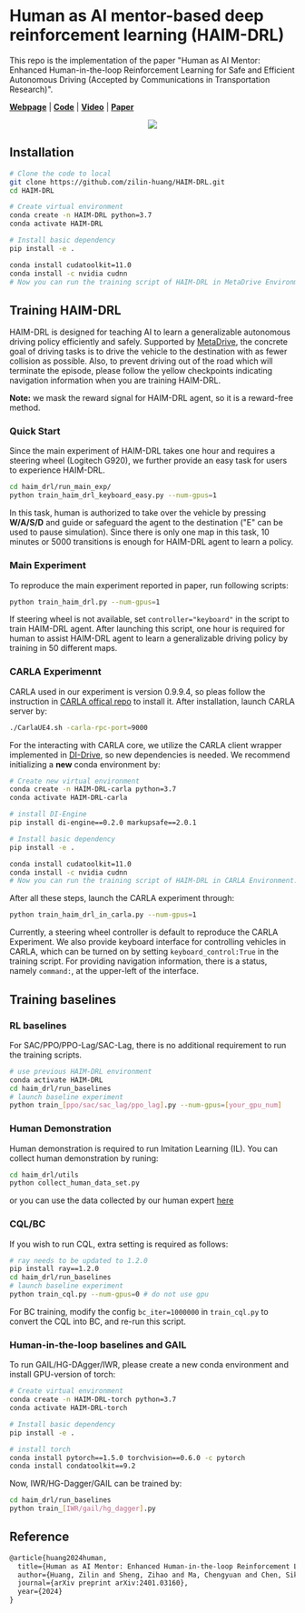 # Human as AI mentor-based deep reinforcement learning (HAIM-DRL)

This repo is the implementation of the paper "Human as AI Mentor: Enhanced Human-in-the-loop Reinforcement Learning for Safe and Efficient Autonomous Driving (Accepted by Communications in Transportation Research)".


[**Webpage**](https://zilin-huang.github.io/HAIM-DRL-website/) | 
[**Code**](https://github.com/zilin-huang/HAIM-DRL) | 
[**Video**](https://www.youtube.com/playlist?list=PL-EmC8vF-RSH2j09uxZeyiVV_ePuA3Eud) |
[**Paper**](https://arxiv.org/abs/2401.03160) 


<div align=center><img src=./docs/HAIM-DRL_Poster.png ></div>



## Installation

```bash
# Clone the code to local
git clone https://github.com/zilin-huang/HAIM-DRL.git
cd HAIM-DRL

# Create virtual environment
conda create -n HAIM-DRL python=3.7
conda activate HAIM-DRL

# Install basic dependency
pip install -e .

conda install cudatoolkit=11.0
conda install -c nvidia cudnn
# Now you can run the training script of HAIM-DRL in MetaDrive Environment.
```


## Training HAIM-DRL
HAIM-DRL is designed for teaching AI to learn a generalizable autonomous driving policy efficiently and safely.
Supported by [MetaDrive](https://github.com/decisionforce/metadrive), the concrete goal of driving tasks is to drive the vehicle to the destination with as fewer collision as possible. 
Also, to prevent driving out of the road which will terminate the episode, please follow the yellow checkpoints indicating navigation information when you are training HAIM-DRL.

**Note:** we mask the reward signal for HAIM-DRL agent, so it is a reward-free method.


### Quick Start
Since the main experiment of HAIM-DRL takes one hour and requires a steering wheel (Logitech G920), we further provide an 
easy task for users to experience HAIM-DRL.
```bash
cd haim_drl/run_main_exp/
python train_haim_drl_keyboard_easy.py --num-gpus=1
```
In this task, human is authorized to take over the vehicle by pressing **W/A/S/D** and guide or safeguard the agent to 
the destination ("E" can be used to pause simulation). 
Since there is only one map in this task, 10 minutes or 5000 transitions is enough for HAIM-DRL agent to learn a policy.


### Main Experiment
To reproduce the main experiment reported in paper, run following scripts:
```bash
python train_haim_drl.py --num-gpus=1
```
If steering wheel is not available, set ```controller="keyboard"``` in the script to train HAIM-DRL agent. After launching this script,
one hour is required for human to assist HAIM-DRL agent to learn a generalizable driving policy by training in 50 different maps.


### CARLA Experimennt
CARLA used in our experiment is version 0.9.9.4, so pleas follow the instruction in 
[CARLA offical repo](https://github.com/carla-simulator/carla) to install it.
After installation, launch CARLA server by:
```bash
./CarlaUE4.sh -carla-rpc-port=9000 
```

For the interacting with CARLA core, we utilize the CARLA client wrapper implemented in [DI-Drive](https://github.com/opendilab/DI-drive), so new dependencies
is needed. We recommend initializing a **new** conda environment by:
```bash
# Create new virtual environment
conda create -n HAIM-DRL-carla python=3.7
conda activate HAIM-DRL-carla

# install DI-Engine
pip install di-engine==0.2.0 markupsafe==2.0.1

# Install basic dependency
pip install -e .

conda install cudatoolkit=11.0
conda install -c nvidia cudnn
# Now you can run the training script of HAIM-DRL in CARLA Environment.
```
After all these steps, launch the CARLA experiment through:
```bash
python train_haim_drl_in_carla.py --num-gpus=1
```
Currently, a steering wheel controller is default to reproduce the CARLA Experiment. 
We also provide keyboard interface for controlling vehicles in CARLA, which can be turned on by setting
```keyboard_control:True``` in the training script.
For providing navigation information, there is a status, namely ```command:```, at the upper-left of the interface.

## Training baselines
### RL baselines 
For SAC/PPO/PPO-Lag/SAC-Lag, there is no additional requirement to run the training scripts. 
```bash
# use previous HAIM-DRL environment
conda activate HAIM-DRL  
cd haim_drl/run_baselines
# launch baseline experiment
python train_[ppo/sac/sac_lag/ppo_lag].py --num-gpus=[your_gpu_num]
```

### Human Demonstration
Human demonstration is required to run Imitation Learning (IL). You can collect human demonstration by runing:
```bash
cd haim_drl/utils
python collect_human_data_set.py
```
or you can use the data collected by our human expert [here](https://github.com/zilin-huang/HAIM-DRL/releases/tag/v0.0.0)

### CQL/BC
If you wish to run CQL, extra setting is required as follows:
```bash
# ray needs to be updated to 1.2.0
pip install ray==1.2.0
cd haim_drl/run_baselines
# launch baseline experiment
python train_cql.py --num-gpus=0 # do not use gpu
```
For BC training, modify the config ```bc_iter=1000000``` in ```train_cql.py``` to convert the CQL into BC, and re-run this script.  

### Human-in-the-loop baselines and GAIL
To run GAIL/HG-DAgger/IWR, please create a new conda environment and install GPU-version of torch:
```bash
# Create virtual environment
conda create -n HAIM-DRL-torch python=3.7
conda activate HAIM-DRL-torch

# Install basic dependency
pip install -e .

# install torch
conda install pytorch==1.5.0 torchvision==0.6.0 -c pytorch
conda install condatoolkit==9.2
```
Now, IWR/HG-Dagger/GAIL can be trained by:
```bash
cd haim_drl/run_baselines 
python train_[IWR/gail/hg_dagger].py
```



## Reference

```latex
@article{huang2024human,
  title={Human as AI Mentor: Enhanced Human-in-the-loop Reinforcement Learning for Safe and Efficient Autonomous Driving},
  author={Huang, Zilin and Sheng, Zihao and Ma, Chengyuan and Chen, Sikai},
  journal={arXiv preprint arXiv:2401.03160},
  year={2024}
}
```
